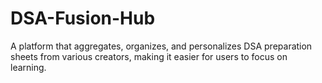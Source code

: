 # DSA-Fusion-Hub
A platform that aggregates, organizes, and personalizes DSA preparation sheets from various creators, making it easier for users to focus on learning.
